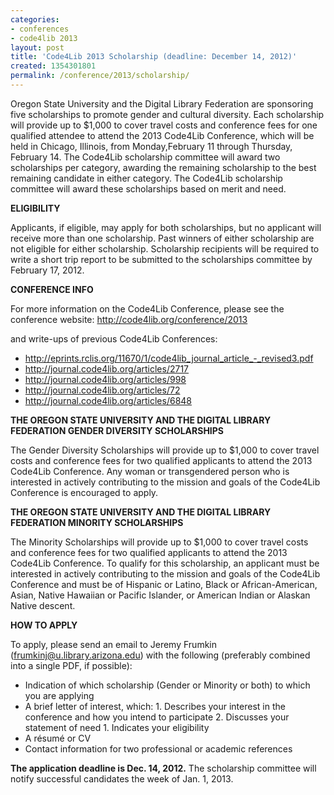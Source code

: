 ```yaml
---
categories:
- conferences
- code4lib 2013
layout: post
title: 'Code4Lib 2013 Scholarship (deadline: December 14, 2012)'
created: 1354301801
permalink: /conference/2013/scholarship/
---
```

Oregon State University and the Digital Library Federation are sponsoring five scholarships to promote gender and cultural diversity. Each scholarship will provide up to $1,000 to cover travel costs and conference fees for one qualified attendee to attend the 2013 Code4Lib Conference, which will be held in Chicago, Illinois, from Monday,February 11 through Thursday, February 14. The Code4Lib scholarship committee will award two scholarships per category, awarding the remaining scholarship to the best remaining candidate in either category. The Code4Lib scholarship committee will award these scholarships based on merit and need.
<!--break-->
<strong>ELIGIBILITY</strong>

Applicants, if eligible, may apply for both scholarships, but no applicant will receive more than one scholarship. Past winners of either scholarship are not eligible for either scholarship. Scholarship recipients will be required to write a short trip report to be submitted to the scholarships committee by February 17, 2012.

<strong>CONFERENCE INFO</strong>

For more information on the Code4Lib Conference, please see the conference website: <a href="/conference/2013">http://code4lib.org/conference/2013</a>

and write-ups of previous Code4Lib Conferences:
<ul>
<li><a href="http://eprints.rclis.org/11670/1/code4lib_journal_article_-_revised3.pdf">http://eprints.rclis.org/11670/1/code4lib_journal_article_-_revised3.pdf</a></li>
<li><a href="http://journal.code4lib.org/articles/2717">http://journal.code4lib.org/articles/2717</a></li>
<li><a href="http://journal.code4lib.org/articles/998">http://journal.code4lib.org/articles/998</a></li>
<li><a href="http://journal.code4lib.org/articles/72">http://journal.code4lib.org/articles/72</a></li>
<li><a href="http://journal.code4lib.org/articles/6848">http://journal.code4lib.org/articles/6848</a></li>
</ul>

<strong>THE OREGON STATE UNIVERSITY AND THE DIGITAL LIBRARY FEDERATION GENDER DIVERSITY SCHOLARSHIPS</strong>

The Gender Diversity Scholarships will provide up to $1,000 to cover travel costs and conference fees for two qualified applicants to attend the 2013 Code4Lib Conference. Any woman or transgendered person who is interested in actively contributing to the mission and goals of the Code4Lib Conference is encouraged to apply.

<strong>THE OREGON STATE UNIVERSITY AND THE DIGITAL LIBRARY FEDERATION MINORITY SCHOLARSHIPS</strong>

The Minority Scholarships will provide up to $1,000 to cover travel costs and conference fees for two qualified applicants to attend the 2013 Code4Lib Conference. To qualify for this scholarship, an applicant must be interested in actively contributing to the mission and goals of the Code4Lib Conference and must be of Hispanic or Latino, Black or African-American, Asian, Native Hawaiian or Pacific Islander, or American Indian or Alaskan Native descent.

<strong>HOW TO APPLY</strong>

To apply, please send an email to Jeremy Frumkin (<a href="mailto:frumkinj@u.library.arizona.edu">frumkinj@u.library.arizona.edu</a>) with the following (preferably combined into a single PDF, if possible):

<ul>
<li>Indication of which scholarship (Gender or Minority or both) to which you are applying</li>
<li>A brief letter of interest, which:
  1. Describes your interest in the conference and how you intend to participate
  2. Discusses your statement of need
   1. Indicates your eligibility</li>
<li>A résumé or CV</li>
<li>Contact information for two professional or academic references</li>
</ul>

<strong>The application deadline is Dec. 14, 2012.</strong>
The scholarship committee will notify successful candidates the week of Jan. 1, 2013.
